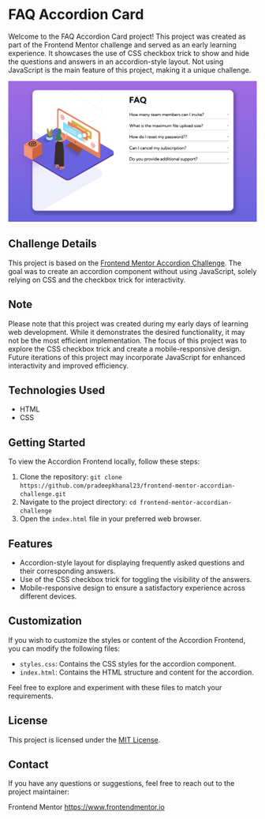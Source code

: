 # FAQ Accordion Card

Welcome to the FAQ Accordion Card project! This project was created as part of the Frontend Mentor challenge and served as an early learning experience. It showcases the use of CSS checkbox trick to show and hide the questions and answers in an accordion-style layout. Not using JavaScript is the main feature of this project, making it a unique challenge.

![Accordion Frontend](./images/accordion.png)

## Challenge Details

This project is based on the [Frontend Mentor Accordion Challenge](https://www.frontendmentor.io/challenges/faq-accordion-card-XlyjD0Oam). The goal was to create an accordion component without using JavaScript, solely relying on CSS and the checkbox trick for interactivity.

## Note

Please note that this project was created during my early days of learning web development. While it demonstrates the desired functionality, it may not be the most efficient implementation. The focus of this project was to explore the CSS checkbox trick and create a mobile-responsive design. Future iterations of this project may incorporate JavaScript for enhanced interactivity and improved efficiency.

## Technologies Used

- HTML
- CSS

## Getting Started

To view the Accordion Frontend locally, follow these steps:

1. Clone the repository: `git clone https://github.com/pradeepkhanal23/frontend-mentor-accordian-challenge.git`
2. Navigate to the project directory: `cd frontend-mentor-accordian-challenge`
3. Open the `index.html` file in your preferred web browser.

## Features

- Accordion-style layout for displaying frequently asked questions and their corresponding answers.
- Use of the CSS checkbox trick for toggling the visibility of the answers.
- Mobile-responsive design to ensure a satisfactory experience across different devices.

## Customization

If you wish to customize the styles or content of the Accordion Frontend, you can modify the following files:

- `styles.css`: Contains the CSS styles for the accordion component.
- `index.html`: Contains the HTML structure and content for the accordion.

Feel free to explore and experiment with these files to match your requirements.

## License

This project is licensed under the [MIT License](LICENSE).

## Contact

If you have any questions or suggestions, feel free to reach out to the project maintainer:

Frontend Mentor https://www.frontendmentor.io
